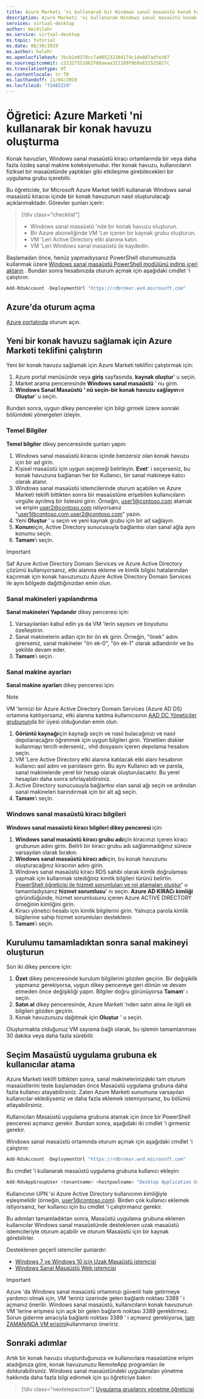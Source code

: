 ```yaml
---
title: Azure Marketi 'ni kullanarak bir Windows sanal masaüstü konak havuzu oluşturma-Azure
description: Azure Marketi 'ni kullanarak Windows sanal masaüstü konak havuzu oluşturma.
services: virtual-desktop
author: Heidilohr
ms.service: virtual-desktop
ms.topic: tutorial
ms.date: 08/30/2019
ms.author: helohr
ms.openlocfilehash: 76cb2e0378cc7a005232304174c1de887adfe387
ms.sourcegitcommit: c22327552d62f88aeaa321189f9b9a631525027c
ms.translationtype: HT
ms.contentlocale: tr-TR
ms.lasthandoff: 11/04/2019
ms.locfileid: "73482229"
---
```

# <a name="tutorial-create-a-host-pool-by-using-the-azure-marketplace"></a>Öğretici: Azure Marketi 'ni kullanarak bir konak havuzu oluşturma

Konak havuzları, Windows sanal masaüstü kiracı ortamlarında bir veya daha fazla özdeş sanal makine koleksiyonudur. Her konak havuzu, kullanıcıların fiziksel bir masaüstünde yaptıkları gibi etkileşime girebilecekleri bir uygulama grubu içerebilir.

Bu öğreticide, bir Microsoft Azure Market teklifi kullanarak Windows sanal masaüstü kiracısı içinde bir konak havuzunun nasıl oluşturulacağı açıklanmaktadır. Görevler şunları içerir:

> [!div class="checklist"]
> * Windows sanal masaüstü 'nde bir konak havuzu oluşturun.
> * Bir Azure aboneliğinde VM 'Ler içeren bir kaynak grubu oluşturun.
> * VM 'Leri Active Directory etki alanına katın.
> * VM 'Leri Windows sanal masaüstü ile kaydedin.

Başlamadan önce, henüz yapmadıysanız PowerShell oturumunuzda kullanmak üzere [Windows sanal masaüstü PowerShell modülünü indirip içeri aktarın](https://docs.microsoft.com/powershell/windows-virtual-desktop/overview) . Bundan sonra hesabınızda oturum açmak için aşağıdaki cmdlet 'i çalıştırın:

```powershell
Add-RdsAccount -DeploymentUrl "https://rdbroker.wvd.microsoft.com"
```

## <a name="sign-in-to-azure"></a>Azure'da oturum açma

[Azure portalında](https://portal.azure.com) oturum açın.

## <a name="run-the-azure-marketplace-offering-to-provision-a-new-host-pool"></a>Yeni bir konak havuzu sağlamak için Azure Marketi teklifini çalıştırın

Yeni bir konak havuzu sağlamak için Azure Marketi teklifini çalıştırmak için:

1. Azure portal menüsünde veya **giriş** sayfasında, **kaynak oluştur**' u seçin.
2. Market arama penceresinde **Windows sanal masaüstü** ' nu girin.
3. **Windows Sanal Masaüstü ' nü seçin-bir konak havuzu sağlayın**ve **Oluştur**' u seçin.

Bundan sonra, uygun dikey pencereler için bilgi girmek üzere sonraki bölümdeki yönergeleri izleyin.

### <a name="basics"></a>Temel Bilgiler

**Temel bilgiler** dikey penceresinde şunları yapın:

1. Windows sanal masaüstü kiracısı içinde benzersiz olan konak havuzu için bir ad girin.
2. Kişisel masaüstü için uygun seçeneği belirleyin. **Evet**' i seçerseniz, bu konak havuzuna bağlanan her bir Kullanıcı, bir sanal makineye kalıcı olarak atanır.
3. Windows sanal masaüstü istemcilerinde oturum açabilen ve Azure Marketi teklifi bittikten sonra bir masaüstüne erişebilen kullanıcıların virgülle ayrılmış bir listesini girin. Örneğin, user1@contoso.com atamak ve erişim user2@contoso.com istiyorsanız "user1@contoso.com,user2@contoso.com" yazın.
4. Yeni **Oluştur** ' u seçin ve yeni kaynak grubu için bir ad sağlayın.
5. **Konum**için, Active Directory sunucusuyla bağlantısı olan sanal ağla aynı konumu seçin.
6. **Tamam**’ı seçin.

>[!IMPORTANT]
>Saf Azure Active Directory Domain Services ve Azure Active Directory çözümü kullanıyorsanız, etki alanına ekleme ve kimlik bilgisi hatalarından kaçınmak için konak havuzunuzu Azure Active Directory Domain Services ile aynı bölgede dağıttığınızdan emin olun.

### <a name="configure-virtual-machines"></a>Sanal makineleri yapılandırma

**Sanal makineleri Yapılandır** dikey penceresi için:

1. Varsayılanları kabul edin ya da VM 'lerin sayısını ve boyutunu özelleştirin.
2. Sanal makinelerin adları için bir ön ek girin. Örneğin, "önek" adını girerseniz, sanal makineler "ön ek-0", "ön ek-1" olarak adlandırılır ve bu şekilde devam eder.
3. **Tamam**’ı seçin.

### <a name="virtual-machine-settings"></a>Sanal makine ayarları

**Sanal makine ayarları** dikey penceresi için:

>[!NOTE]
> VM 'lerinizi bir Azure Active Directory Domain Services (Azure AD DS) ortamına katılıyorsanız, etki alanına katılma kullanıcısının [AAD DC Yöneticiler grubunun](../active-directory-domain-services/tutorial-create-instance-advanced.md#configure-an-administrative-group)da bir üyesi olduğundan emin olun.

1. **Görüntü kaynağı**için kaynağı seçin ve nasıl bulacağınızı ve nasıl depolanacağını öğrenmek için uygun bilgileri girin. Yönetilen diskler kullanmayı tercih ederseniz,. vhd dosyasını içeren depolama hesabını seçin.
2. VM 'Lere Active Directory etki alanına katılacak etki alanı hesabının kullanıcı asıl adını ve parolasını girin. Bu aynı Kullanıcı adı ve parola, sanal makinelerde yerel bir hesap olarak oluşturulacaktır. Bu yerel hesapları daha sonra sıfırlayabilirsiniz.
3. Active Directory sunucusuyla bağlantısı olan sanal ağı seçin ve ardından sanal makineleri barındırmak için bir alt ağ seçin.
4. **Tamam**’ı seçin.

### <a name="windows-virtual-desktop-tenant-information"></a>Windows sanal masaüstü kiracı bilgileri

**Windows sanal masaüstü kiracı bilgileri dikey penceresi** için:

1. **Windows sanal masaüstü kiracı grubu adı**için kiracınızı içeren kiracı grubunun adını girin. Belirli bir kiracı grubu adı sağlanmadığınız sürece varsayılan olarak bırakın.
2. **Windows sanal masaüstü kiracı adı**için, bu konak havuzunu oluşturacağınız kiracının adını girin.
3. Windows sanal masaüstü kiracı RDS sahibi olarak kimlik doğrulaması yapmak için kullanmak istediğiniz kimlik bilgileri türünü belirtin. [PowerShell öğreticisi ile hizmet sorumluları ve rol atamaları oluştur](./create-service-principal-role-powershell.md)' u tamamladıysanız **hizmet sorumlusu**' nı seçin. **Azure AD KIRACı kimliği** göründüğünde, hizmet sorumlusunu içeren Azure ACTIVE DIRECTORY örneğinin kimliğini girin.
4. Kiracı yönetici hesabı için kimlik bilgilerini girin. Yalnızca parola kimlik bilgilerine sahip hizmet sorumluları desteklenir.
5. **Tamam**’ı seçin.

## <a name="complete-setup-and-create-the-virtual-machine"></a>Kurulumu tamamladıktan sonra sanal makineyi oluşturun

Son iki dikey pencere için:

1. **Özet** dikey penceresinde kurulum bilgilerini gözden geçirin. Bir değişiklik yapmanız gerekiyorsa, uygun dikey pencereye geri dönün ve devam etmeden önce değişikliği yapın. Bilgiler doğru görünüyorsa **Tamam**' ı seçin.
2. **Satın al** dikey penceresinde, Azure Marketi 'nden satın alma ile ilgili ek bilgileri gözden geçirin.
3. Konak havuzunuzu dağıtmak için **Oluştur** ' u seçin.

Oluşturmakta olduğunuz VM sayısına bağlı olarak, bu işlemin tamamlanması 30 dakika veya daha fazla sürebilir.

## <a name="optional-assign-additional-users-to-the-desktop-application-group"></a>Seçim Masaüstü uygulama grubuna ek kullanıcılar atama

Azure Marketi teklifi bittikten sonra, sanal makinelerinizdeki tam oturum masaüstlerini teste başlamadan önce Masaüstü uygulama grubuna daha fazla kullanıcı atayabilirsiniz. Zaten Azure Marketi sunumuna varsayılan kullanıcılar eklediyseniz ve daha fazla eklemek istemiyorsanız, bu bölümü atlayabilirsiniz.

Kullanıcıları Masaüstü uygulama grubuna atamak için önce bir PowerShell penceresi açmanız gerekir. Bundan sonra, aşağıdaki iki cmdlet 'i girmeniz gerekir.

Windows sanal masaüstü ortamında oturum açmak için aşağıdaki cmdlet 'i çalıştırın:

```powershell
Add-RdsAccount -DeploymentUrl "https://rdbroker.wvd.microsoft.com"
```

Bu cmdlet 'i kullanarak masaüstü uygulama grubuna kullanıcı ekleyin:

```powershell
Add-RdsAppGroupUser <tenantname> <hostpoolname> "Desktop Application Group" -UserPrincipalName <userupn>
```

Kullanıcının UPN 'si Azure Active Directory kullanıcının kimliğiyle eşleşmelidir (örneğin, user1@contoso.com). Birden çok kullanıcı eklemek istiyorsanız, her kullanıcı için bu cmdlet 'i çalıştırmanız gerekir.

Bu adımları tamamladıktan sonra, Masaüstü uygulama grubuna eklenen kullanıcılar Windows sanal masaüstünde desteklenen uzak masaüstü istemcileriyle oturum açabilir ve oturum Masaüstü için bir kaynak görebilirler.

Desteklenen geçerli istemciler şunlardır:

- [Windows 7 ve Windows 10 için Uzak Masaüstü istemcisi](connect-windows-7-and-10.md)
- [Windows Sanal Masaüstü Web istemcisi](connect-web.md)

>[!IMPORTANT]
>Azure 'da Windows sanal masaüstü ortamınızı güvenli hale getirmeye yardımcı olmak için, VM 'leriniz üzerinde gelen bağlantı noktası 3389 ' i açmanız önerilir. Windows sanal masaüstü, kullanıcıların konak havuzunun VM 'lerine erişmesi için açık bir gelen bağlantı noktası 3389 gerektirmez. Sorun giderme amacıyla bağlantı noktası 3389 ' i açmanız gerekiyorsa, [tam ZAMANıNDA VM erişimi](https://docs.microsoft.com/azure/security-center/security-center-just-in-time)kullanmanızı öneririz.

## <a name="next-steps"></a>Sonraki adımlar

Artık bir konak havuzu oluşturduğunuza ve kullanıcılara masaüstüne erişim atadığınıza göre, konak havuzunuzu RemoteApp programları ile doldurabilirsiniz. Windows sanal masaüstündeki uygulamaları yönetme hakkında daha fazla bilgi edinmek için şu öğreticiye bakın:

> [!div class="nextstepaction"]
> [Uygulama gruplarını yönetme öğreticisi](./manage-app-groups.md)
